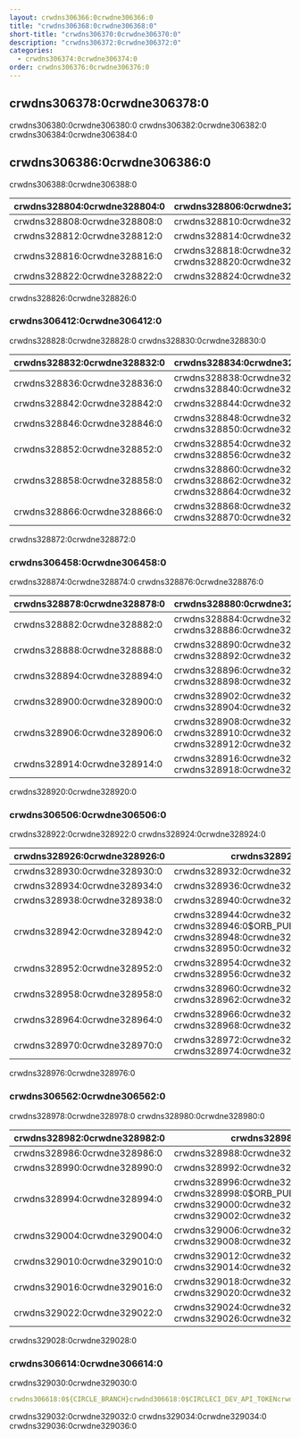 ```yaml
---
layout: crwdns306366:0crwdne306366:0
title: "crwdns306368:0crwdne306368:0"
short-title: "crwdns306370:0crwdne306370:0"
description: "crwdns306372:0crwdne306372:0"
categories:
  - crwdns306374:0crwdne306374:0
order: crwdns306376:0crwdne306376:0
---
```


## crwdns306378:0crwdne306378:0

crwdns306380:0crwdne306380:0 crwdns306382:0crwdne306382:0 crwdns306384:0crwdne306384:0

## crwdns306386:0crwdne306386:0

crwdns306388:0crwdne306388:0

| crwdns328804:0crwdne328804:0 | crwdns328806:0crwdne328806:0                              |
| ---------------------------- | --------------------------------------------------------- |
| crwdns328808:0crwdne328808:0 | crwdns328810:0crwdne328810:0                              |
| crwdns328812:0crwdne328812:0 | crwdns328814:0crwdne328814:0                              |
| crwdns328816:0crwdne328816:0 | crwdns328818:0crwdne328818:0 crwdns328820:0crwdne328820:0 |
| crwdns328822:0crwdne328822:0 | crwdns328824:0crwdne328824:0                              |
crwdns328826:0crwdne328826:0

### crwdns306412:0crwdne306412:0

crwdns328828:0crwdne328828:0 crwdns328830:0crwdne328830:0

| crwdns328832:0crwdne328832:0 | crwdns328834:0crwdne328834:0                                                           |
| ---------------------------- | -------------------------------------------------------------------------------------- |
| crwdns328836:0crwdne328836:0 | crwdns328838:0crwdne328838:0 crwdns328840:0crwdne328840:0                              |
| crwdns328842:0crwdne328842:0 | crwdns328844:0crwdne328844:0                                                           |
| crwdns328846:0crwdne328846:0 | crwdns328848:0crwdne328848:0 crwdns328850:0crwdne328850:0                              |
| crwdns328852:0crwdne328852:0 | crwdns328854:0crwdne328854:0 crwdns328856:0crwdne328856:0                              |
| crwdns328858:0crwdne328858:0 | crwdns328860:0crwdne328860:0 crwdns328862:0crwdne328862:0 crwdns328864:0crwdne328864:0 |
| crwdns328866:0crwdne328866:0 | crwdns328868:0crwdne328868:0 crwdns328870:0crwdne328870:0                              |
crwdns328872:0crwdne328872:0

### crwdns306458:0crwdne306458:0

crwdns328874:0crwdne328874:0 crwdns328876:0crwdne328876:0

| crwdns328878:0crwdne328878:0 | crwdns328880:0crwdne328880:0                                                           |
| ---------------------------- | -------------------------------------------------------------------------------------- |
| crwdns328882:0crwdne328882:0 | crwdns328884:0crwdne328884:0 crwdns328886:0crwdne328886:0                              |
| crwdns328888:0crwdne328888:0 | crwdns328890:0crwdne328890:0 crwdns328892:0crwdne328892:0                              |
| crwdns328894:0crwdne328894:0 | crwdns328896:0crwdne328896:0 crwdns328898:0crwdne328898:0                              |
| crwdns328900:0crwdne328900:0 | crwdns328902:0crwdne328902:0 crwdns328904:0crwdne328904:0                              |
| crwdns328906:0crwdne328906:0 | crwdns328908:0crwdne328908:0 crwdns328910:0crwdne328910:0 crwdns328912:0crwdne328912:0 |
| crwdns328914:0crwdne328914:0 | crwdns328916:0crwdne328916:0 crwdns328918:0crwdne328918:0                              |
crwdns328920:0crwdne328920:0

### crwdns306506:0crwdne306506:0

crwdns328922:0crwdne328922:0 crwdns328924:0crwdne328924:0

| crwdns328926:0crwdne328926:0 | crwdns328928:0crwdne328928:0                                                                                                               |
| ---------------------------- | ------------------------------------------------------------------------------------------------------------------------------------------ |
| crwdns328930:0crwdne328930:0 | crwdns328932:0crwdne328932:0                                                                                                               |
| crwdns328934:0crwdne328934:0 | crwdns328936:0crwdne328936:0                                                                                                               |
| crwdns328938:0crwdne328938:0 | crwdns328940:0crwdne328940:0                                                                                                               |
| crwdns328942:0crwdne328942:0 | crwdns328944:0crwdne328944:0 crwdns328946:0$ORB_PUBLISHING_TOKENcrwdne328946:0 crwdns328948:0crwdne328948:0 crwdns328950:0crwdne328950:0 |
| crwdns328952:0crwdne328952:0 | crwdns328954:0crwdne328954:0 crwdns328956:0crwdne328956:0                                                                                  |
| crwdns328958:0crwdne328958:0 | crwdns328960:0crwdne328960:0 crwdns328962:0crwdne328962:0                                                                                  |
| crwdns328964:0crwdne328964:0 | crwdns328966:0crwdne328966:0 crwdns328968:0crwdne328968:0                                                                                  |
| crwdns328970:0crwdne328970:0 | crwdns328972:0crwdne328972:0 crwdns328974:0crwdne328974:0                                                                                  |
crwdns328976:0crwdne328976:0

### crwdns306562:0crwdne306562:0

crwdns328978:0crwdne328978:0 crwdns328980:0crwdne328980:0

| crwdns328982:0crwdne328982:0 | crwdns328984:0crwdne328984:0                                                                                                               |
| ---------------------------- | ------------------------------------------------------------------------------------------------------------------------------------------ |
| crwdns328986:0crwdne328986:0 | crwdns328988:0crwdne328988:0                                                                                                               |
| crwdns328990:0crwdne328990:0 | crwdns328992:0crwdne328992:0                                                                                                               |
| crwdns328994:0crwdne328994:0 | crwdns328996:0crwdne328996:0 crwdns328998:0$ORB_PUBLISHING_TOKENcrwdne328998:0 crwdns329000:0crwdne329000:0 crwdns329002:0crwdne329002:0 |
| crwdns329004:0crwdne329004:0 | crwdns329006:0crwdne329006:0 crwdns329008:0crwdne329008:0                                                                                  |
| crwdns329010:0crwdne329010:0 | crwdns329012:0crwdne329012:0 crwdns329014:0crwdne329014:0                                                                                  |
| crwdns329016:0crwdne329016:0 | crwdns329018:0crwdne329018:0 crwdns329020:0crwdne329020:0                                                                                  |
| crwdns329022:0crwdne329022:0 | crwdns329024:0crwdne329024:0 crwdns329026:0crwdne329026:0                                                                                  |
crwdns329028:0crwdne329028:0

### crwdns306614:0crwdne306614:0

crwdns329030:0crwdne329030:0

```yaml
crwdns306618:0${CIRCLE_BRANCH}crwdnd306618:0$CIRCLECI_DEV_API_TOKENcrwdne306618:0
```

crwdns329032:0crwdne329032:0 crwdns329034:0crwdne329034:0 crwdns329036:0crwdne329036:0
